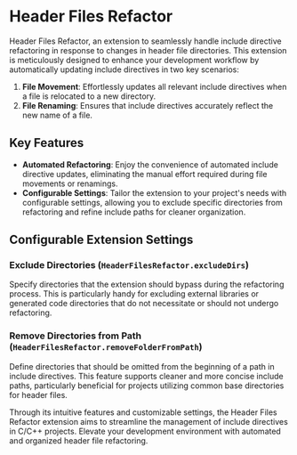 # Header Files Refactor

Header Files Refactor, an extension to seamlessly handle include directive refactoring in response to changes in header file directories. This extension is meticulously designed to enhance your development workflow by automatically updating include directives in two key scenarios:

1. **File Movement**: Effortlessly updates all relevant include directives when a file is relocated to a new directory.
2. **File Renaming**: Ensures that include directives accurately reflect the new name of a file.

## Key Features

- **Automated Refactoring**: Enjoy the convenience of automated include directive updates, eliminating the manual effort required during file movements or renamings.
- **Configurable Settings**: Tailor the extension to your project's needs with configurable settings, allowing you to exclude specific directories from refactoring and refine include paths for cleaner organization.

## Configurable Extension Settings

### Exclude Directories (`HeaderFilesRefactor.excludeDirs`)

Specify directories that the extension should bypass during the refactoring process. This is particularly handy for excluding external libraries or generated code directories that do not necessitate or should not undergo refactoring.

### Remove Directories from Path (`HeaderFilesRefactor.removeFolderFromPath`)

Define directories that should be omitted from the beginning of a path in include directives. This feature supports cleaner and more concise include paths, particularly beneficial for projects utilizing common base directories for header files.

Through its intuitive features and customizable settings, the Header Files Refactor extension aims to streamline the management of include directives in C/C++ projects. Elevate your development environment with automated and organized header file refactoring.
